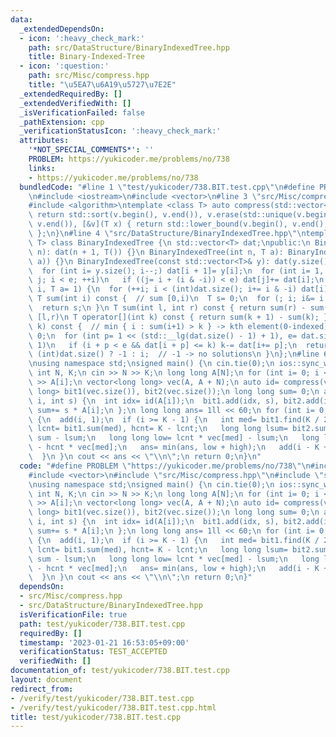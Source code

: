 ```yaml
---
data:
  _extendedDependsOn:
  - icon: ':heavy_check_mark:'
    path: src/DataStructure/BinaryIndexedTree.hpp
    title: Binary-Indexed-Tree
  - icon: ':question:'
    path: src/Misc/compress.hpp
    title: "\u5EA7\u6A19\u5727\u7E2E"
  _extendedRequiredBy: []
  _extendedVerifiedWith: []
  _isVerificationFailed: false
  _pathExtension: cpp
  _verificationStatusIcon: ':heavy_check_mark:'
  attributes:
    '*NOT_SPECIAL_COMMENTS*': ''
    PROBLEM: https://yukicoder.me/problems/no/738
    links:
    - https://yukicoder.me/problems/no/738
  bundledCode: "#line 1 \"test/yukicoder/738.BIT.test.cpp\"\n#define PROBLEM \"https://yukicoder.me/problems/no/738\"\
    \n#include <iostream>\n#include <vector>\n#line 3 \"src/Misc/compress.hpp\"\n\
    #include <algorithm>\ntemplate <class T> auto compress(std::vector<T> &v) {\n\
    \ return std::sort(v.begin(), v.end()), v.erase(std::unique(v.begin(), v.end()),\
    \ v.end()), [&v](T x) { return std::lower_bound(v.begin(), v.end(), x) - v.begin();\
    \ };\n}\n#line 4 \"src/DataStructure/BinaryIndexedTree.hpp\"\ntemplate <typename\
    \ T> class BinaryIndexedTree {\n std::vector<T> dat;\npublic:\n BinaryIndexedTree(int\
    \ n): dat(n + 1, T()) {}\n BinaryIndexedTree(int n, T a): BinaryIndexedTree(std::vector<T>(n,\
    \ a)) {}\n BinaryIndexedTree(const std::vector<T>& y): dat(y.size() + 1, 0) {\n\
    \  for (int i= y.size(); i--;) dat[i + 1]= y[i];\n  for (int i= 1, e= dat.size(),\
    \ j; i < e; ++i)\n   if ((j= i + (i & -i)) < e) dat[j]+= dat[i];\n }\n void add(int\
    \ i, T a= 1) {\n  for (++i; i < (int)dat.size(); i+= i & -i) dat[i]+= a;\n }\n\
    \ T sum(int i) const {  // sum [0,i)\n  T s= 0;\n  for (; i; i&= i - 1) s+= dat[i];\n\
    \  return s;\n }\n T sum(int l, int r) const { return sum(r) - sum(l); }  // sum\
    \ [l,r)\n T operator[](int k) const { return sum(k + 1) - sum(k); }\n int find(T\
    \ k) const {  // min { i : sum(i+1) > k } -> kth element(0-indexed)\n  int i=\
    \ 0;\n  for (int p= 1 << (std::__lg(dat.size() - 1) + 1), e= dat.size(); p; p>>=\
    \ 1)\n   if (i + p < e && dat[i + p] <= k) k-= dat[i+= p];\n  return i + 1 ==\
    \ (int)dat.size() ? -1 : i;  // -1 -> no solutions\n }\n};\n#line 6 \"test/yukicoder/738.BIT.test.cpp\"\
    \nusing namespace std;\nsigned main() {\n cin.tie(0);\n ios::sync_with_stdio(0);\n\
    \ int N, K;\n cin >> N >> K;\n long long A[N];\n for (int i= 0; i < N; i++) cin\
    \ >> A[i];\n vector<long long> vec(A, A + N);\n auto id= compress(vec);\n BinaryIndexedTree<long\
    \ long> bit1(vec.size()), bit2(vec.size());\n long long sum= 0;\n auto add= [&](int\
    \ i, int s) {\n  int idx= id(A[i]);\n  bit1.add(idx, s), bit2.add(idx, s * A[i]),\
    \ sum+= s * A[i];\n };\n long long ans= 1ll << 60;\n for (int i= 0; i < N; i++)\
    \ {\n  add(i, 1);\n  if (i >= K - 1) {\n   int med= bit1.find(K / 2);\n   int\
    \ lcnt= bit1.sum(med), hcnt= K - lcnt;\n   long long lsum= bit2.sum(med), hsum=\
    \ sum - lsum;\n   long long low= lcnt * vec[med] - lsum;\n   long long high= hsum\
    \ - hcnt * vec[med];\n   ans= min(ans, low + high);\n   add(i - K + 1, -1);\n\
    \  }\n }\n cout << ans << \"\\n\";\n return 0;\n}\n"
  code: "#define PROBLEM \"https://yukicoder.me/problems/no/738\"\n#include <iostream>\n\
    #include <vector>\n#include \"src/Misc/compress.hpp\"\n#include \"src/DataStructure/BinaryIndexedTree.hpp\"\
    \nusing namespace std;\nsigned main() {\n cin.tie(0);\n ios::sync_with_stdio(0);\n\
    \ int N, K;\n cin >> N >> K;\n long long A[N];\n for (int i= 0; i < N; i++) cin\
    \ >> A[i];\n vector<long long> vec(A, A + N);\n auto id= compress(vec);\n BinaryIndexedTree<long\
    \ long> bit1(vec.size()), bit2(vec.size());\n long long sum= 0;\n auto add= [&](int\
    \ i, int s) {\n  int idx= id(A[i]);\n  bit1.add(idx, s), bit2.add(idx, s * A[i]),\
    \ sum+= s * A[i];\n };\n long long ans= 1ll << 60;\n for (int i= 0; i < N; i++)\
    \ {\n  add(i, 1);\n  if (i >= K - 1) {\n   int med= bit1.find(K / 2);\n   int\
    \ lcnt= bit1.sum(med), hcnt= K - lcnt;\n   long long lsum= bit2.sum(med), hsum=\
    \ sum - lsum;\n   long long low= lcnt * vec[med] - lsum;\n   long long high= hsum\
    \ - hcnt * vec[med];\n   ans= min(ans, low + high);\n   add(i - K + 1, -1);\n\
    \  }\n }\n cout << ans << \"\\n\";\n return 0;\n}"
  dependsOn:
  - src/Misc/compress.hpp
  - src/DataStructure/BinaryIndexedTree.hpp
  isVerificationFile: true
  path: test/yukicoder/738.BIT.test.cpp
  requiredBy: []
  timestamp: '2023-01-21 16:53:05+09:00'
  verificationStatus: TEST_ACCEPTED
  verifiedWith: []
documentation_of: test/yukicoder/738.BIT.test.cpp
layout: document
redirect_from:
- /verify/test/yukicoder/738.BIT.test.cpp
- /verify/test/yukicoder/738.BIT.test.cpp.html
title: test/yukicoder/738.BIT.test.cpp
---
```

